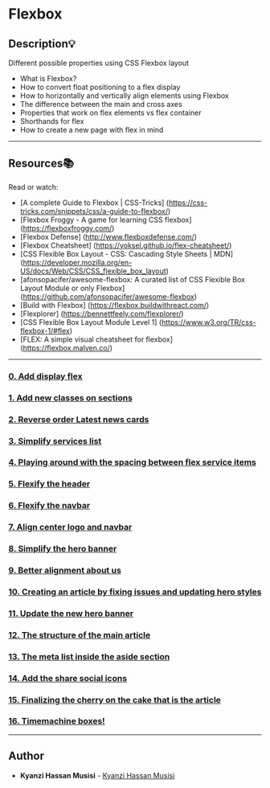 # Flexbox

## Description:bulb:
Different possible properties using CSS Flexbox layout

* What is Flexbox?
* How to convert float positioning to a flex display
* How to horizontally and vertically align elements using Flexbox
* The difference between the main and cross axes
* Properties that work on flex elements vs flex container
* Shorthands for flex
* How to create a new page with flex in mind

---

## Resources:books:
Read or watch:
* [A complete Guide to Flexbox | CSS-Tricks] (https://css-tricks.com/snippets/css/a-guide-to-flexbox/)
* [Flexbox Froggy - A game for learning CSS flexbox] (https://flexboxfroggy.com/)
* [Flexbox Defense] (http://www.flexboxdefense.com/)
* [Flexbox Cheatsheet] (https://yoksel.github.io/flex-cheatsheet/)
* [CSS Flexible Box Layout - CSS: Cascading Style Sheets | MDN] (https://developer.mozilla.org/en-US/docs/Web/CSS/CSS_flexible_box_layout)
* [afonsopacifer/awesome-flexbox: A curated list of CSS Flexible Box Layout Module or only Flexbox] (https://github.com/afonsopacifer/awesome-flexbox)
* [Build with Flexbox] (https://flexbox.buildwithreact.com/)
* [Flexplorer] (https://bennettfeely.com/flexplorer/)
* [CSS Flexible Box Layout Module Level 1] (https://www.w3.org/TR/css-flexbox-1/#flex)
* [FLEX: A simple visual cheatsheet for flexbox] (https://flexbox.malven.co/)

---

### [0. Add display flex](./0-index.html)

### [1. Add new classes on sections](./1-index.html)

### [2. Reverse order Latest news cards](./2-index.html)

### [3. Simplify services list](./3-index.html)

### [4. Playing around with the spacing between flex service items](./4-index.html)

### [5. Flexify the header](./5-index.html)

### [6. Flexify the navbar](./6-index.html)

### [7. Align center logo and navbar](./7-index.html)

### [8. Simplify the hero banner](./8-index.html)

### [9. Better alignment about us](./9-index.html)

### [10.  Creating an article by fixing issues and updating hero styles](./10-article.html)

### [11. Update the new hero banner](./11-article.html)

### [12. The structure of the main article](./12-article.html)

### [13. The meta list inside the aside section](./13-article.html)

### [14. Add the share social icons](./14-article.html)

### [15. Finalizing the cherry on the cake that is the article](./100-article.html)

### [16. Timemachine boxes!](./101-style.css)

---

## Author
* **Kyanzi Hassan Musisi** - [Kyanzi Hassan Musisi](https://github.com/hassankyanzi)
